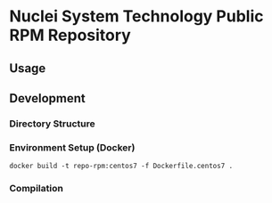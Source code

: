 # Nuclei System Technology Public RPM Repository

## Usage

## Development

### Directory Structure

### Environment Setup (Docker)

```shell
docker build -t repo-rpm:centos7 -f Dockerfile.centos7 .
```

### Compilation


